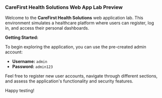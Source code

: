 ### CareFirst Health Solutions Web App Lab Preview

Welcome to the **CareFirst Health Solutions** web application lab. This environment simulates a healthcare platform where users can register, log in, and access their personal dashboards.

**Getting Started:**

To begin exploring the application, you can use the pre-created admin account:

- **Username:** `admin`
- **Password:** `admin123`

Feel free to register new user accounts, navigate through different sections, and assess the application's functionality and security features.

Happy testing!